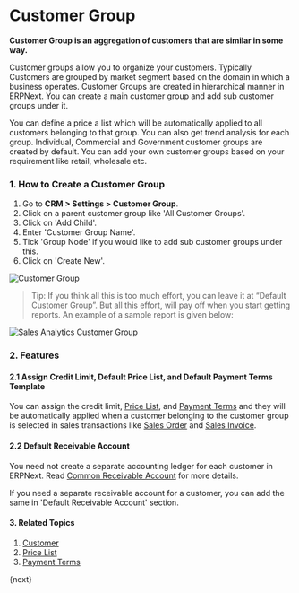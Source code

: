 <!-- add-breadcrumbs -->
# Customer Group

**Customer Group is an aggregation of customers that are similar in some way.**

Customer groups allow you to organize your customers. Typically Customers are grouped by market segment based on the domain in which a business operates. Customer Groups are created in hierarchical manner in ERPNext. You can create a main customer group and add sub customer groups under it.

You can define a price a list which will be automatically applied to all customers belonging to that group. You can also get trend analysis for each group. Individual, Commercial and Government customer groups are created by default. You can add your own customer groups based on your requirement like retail, wholesale etc.

### 1. How to Create a Customer Group
1. Go to **CRM > Settings > Customer Group**.
1. Click on a parent customer group like 'All Customer Groups'.
1. Click on 'Add Child'.
2. Enter 'Customer Group Name'.
3. Tick 'Group Node' if you would like to add sub customer groups under this.
4. Click on 'Create New'.

![Customer Group](/docs/v13/assets/img/crm/customer-group.png)

> Tip: If you think all this is too much effort, you can leave it at “Default
Customer Group”. But all this effort, will pay off when you start getting
reports. An example of a sample report is given below:

![Sales Analytics Customer Group](/docs/v13/assets/img/crm/sales-analytics-customer-group.gif)

### 2. Features

#### 2.1 Assign Credit Limit, Default Price List, and Default Payment Terms Template

You can assign the credit limit, [Price List](/docs/v13/user/manual/en/stock/price-lists), and [Payment Terms](/docs/v13/user/manual/en/accounts/payment-terms) and they will be automatically applied when a customer belonging to the customer group is selected in sales transactions like [Sales Order](/docs/v13/user/manual/en/selling/sales-order) and [Sales Invoice](/docs/v13/user/manual/en/accounts/sales-invoice).

#### 2.2 Default Receivable Account

You need not create a separate accounting ledger for each customer in ERPNext. Read [Common Receivable Account](/docs/v13/user/manual/en/accounts/articles/common-receivable-account) for more details.

If you need a separate receivable account for a customer, you can add the same in 'Default Receivable Account' section.

#### 3. Related Topics
1. [Customer](/docs/v13/user/manual/en/CRM/customer)
1. [Price List](/docs/v13/user/manual/en/stock/price-lists)
1. [Payment Terms](/docs/v13/user/manual/en/accounts/payment-terms)

{next}
